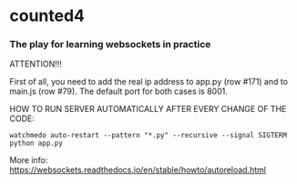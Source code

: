 # counted4
### The play for learning websockets in practice


ATTENTION!!!

First of all, you need to add the real ip address to app.py (row #171) and to main.js (row #79).
The default port for both cases is 8001.


HOW TO RUN SERVER AUTOMATICALLY AFTER EVERY CHANGE OF THE CODE:

```commandline
watchmedo auto-restart --pattern "*.py" --recursive --signal SIGTERM python app.py
```

More info: https://websockets.readthedocs.io/en/stable/howto/autoreload.html